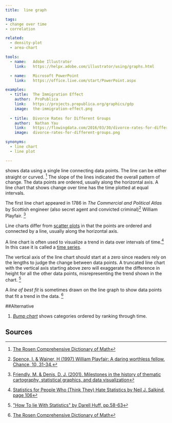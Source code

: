 ```yaml
---
title:  line graph

tags:
- change over time
- correlation

related:
  - density-plot
  - area-chart

tools:
  - name:   Adobe Illustrator
    link:   https://helpx.adobe.com/illustrator/using/graphs.html

  - name:   Microsoft PowerPoint
    link:   https://office.live.com/start/PowerPoint.aspx

examples:
  - title:  The Immigration Effect
    author:  ProPublica
    link:   https://projects.propublica.org/graphics/gdp
    image:  the-immigration-effect.png
  
  - title:  Divorce Rates for Different Groups
    author:  Nathan Yau
    link:   https://flowingdata.com/2016/03/30/divorce-rates-for-different-groups/
    image:  divorce-rates-for-different-groups.png

synonyms: 
  - line chart
  - line plot

---
```


shows data using a single line connecting data points. The line can be either straight or curved. [^rosen] The slope of the lines indicated the overall pattern of change. The data points are ordered, usually along the horizontal axis. A line chart that shows change over time has the time plotted at equal intervals.

<!--more-->

The first line chart appeared in 1786 in *The Commercial and Political Atlas* by Scottish engineer (also secret agent and convicted criminal)[^spence] William Playfair. [^friendly]

 Line charts differ from [scatter plots](/scatter-plot) in that the points are ordered and connected by a line, usually along the horizontal axis. 
 
 A line chart is often used to visualize a trend in data over intervals of time.[^salkind] In this case it is called a [time series](/time-series).
 
 The vertical axis of the line chart should start at a zero since readers rely on the lengths to judge the change between data points. A truncated line chart with the vertical axis starting above zero will exaggerate the difference in height for all the other data points, misrepresenting the trend shown in the chart. [^huff]
 
 A *line of best fit* is sometimes drawn on the line graph to show data points that fit a trend in the data. [^rosen]
 
 
##Alternative
1. [*Bump chart*](/bump-chart) shows categories ordered by ranking through time.

## Sources
[^rosen]: [The Rosen Comprehensive Dictionary of Math](https://books.google.fr/books?id=i8sjJ1pFgIEC)
[^spence]: [Spence, I. & Wainer, H (1997) William Playfair: A daring worthless fellow. Chance, 10, 31-34.](http://www.psych.utoronto.ca/users/spence/Spence_Wainer_1997b.pdf)
[^friendly]: [Friendly, M. & Denis, D. J. (2001). Milestones in the history of thematic cartography, statistical graphics, and data visualization](http://www.math.yorku.ca/SCS/Gallery/milestone/milestone.pdf)
[^salkind]: [Statistics for People Who (Think They) Hate Statistics by Neil J. Salkind, page 106](https://books.google.com/books?id=kIVf6uD3m30C)
[^huff]: ["How To lie With Statistics" by Darell Huff, pp.58-63](https://archive.org/details/HowToLieWithStatistics)

